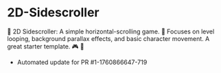 # 2D-Sidescroller
🔄 2D Sidescroller: A simple horizontal-scrolling game. 🏃 Focuses on level looping, background parallax effects, and basic character movement. A great starter template. 🎮 🍄


- Automated update for PR #1-1760866647-719
